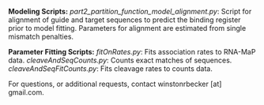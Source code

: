 **Modeling Scripts:**
_part2_partition_function_model_alignment.py_: Script for alignment of guide and target sequences to predict the binding register prior to model fitting. Parameters for alignment are estimated from single mismatch penalties. 

**Parameter Fitting Scripts:**
_fitOnRates.py_: Fits association rates to RNA-MaP data. 
_cleaveAndSeqCounts.py_: Counts exact matches of sequences. 
_cleaveAndSeqFitCounts.py_: Fits cleavage rates to counts data. 



For questions, or additional requests, contact winstonrbecker [at] gmail.com.
